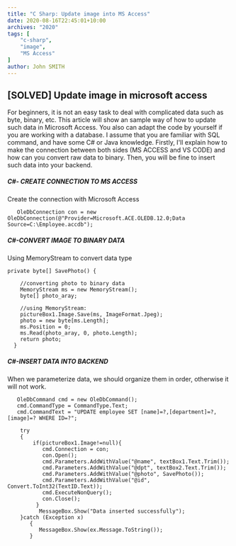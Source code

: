 ```yaml
---
title: "C Sharp: Update image into MS Access"
date: 2020-08-16T22:45:01+10:00
archives: "2020"
tags: [
    "c-sharp",
    "image",
    "MS Access"   
]
author: John SMITH
---
```

## [SOLVED] Update image in microsoft access

For beginners, it is not an easy task to deal with complicated data such as byte, binary, etc. This article will show an sample way of how to update such data in Microsoft Access. You also can adapt the code by yourself if you are working with a database. I assume that you are familiar with SQL command, and have some C# or Java knowledge. Firstly, I'll explain how to make the connection between both sides (MS ACCESS and VS CODE) and how can you convert raw data to binary. Then, you will be fine to insert such data into your backend.


#####  C#- CREATE CONNECTION TO MS ACCESS


Create the connection with Microsoft Access


```
   OleDbConnection con = new OleDbConnection(@"Provider=Microsoft.ACE.OLEDB.12.0;Data Source=C:\Employee.accdb");
```

#####  C#-CONVERT IMAGE TO BINARY DATA


Using MemoryStream to convert data type 

```
private byte[] SavePhoto() {

    //converting photo to binary data
    MemoryStream ms = new MemoryStream();
    byte[] photo_aray;
           
    //using MemoryStream:
    pictureBox1.Image.Save(ms, ImageFormat.Jpeg);
    photo = new byte[ms.Length];
    ms.Position = 0;
    ms.Read(photo_aray, 0, photo.Length);
    return photo;
  }
```

#####  C#-INSERT DATA INTO BACKEND

When we parameterize data, we should organize them in order, otherwise it will not work.
```
   OleDbCommand cmd = new OleDbCommand();
   cmd.CommandType = CommandType.Text;
   cmd.CommandText = "UPDATE employee SET [name]=?,[department]=?,[image]=? WHERE ID=?";

    try
    {   
        if(pictureBox1.Image!=null){
           cmd.Connection = con;
           con.Open();      
           cmd.Parameters.AddWithValue("@name", textBox1.Text.Trim());
           cmd.Parameters.AddWithValue("@dpt", textBox2.Text.Trim());
           cmd.Parameters.AddWithValue("@photo", SavePhoto());
           cmd.Parameters.AddWithValue("@id", Convert.ToInt32(TextID.Text));    
           cmd.ExecuteNonQuery();
           con.Close();
         }
          MessageBox.Show("Data inserted successfully");
    }catch (Exception x)
       {
          MessageBox.Show(ex.Message.ToString());
       }
```

